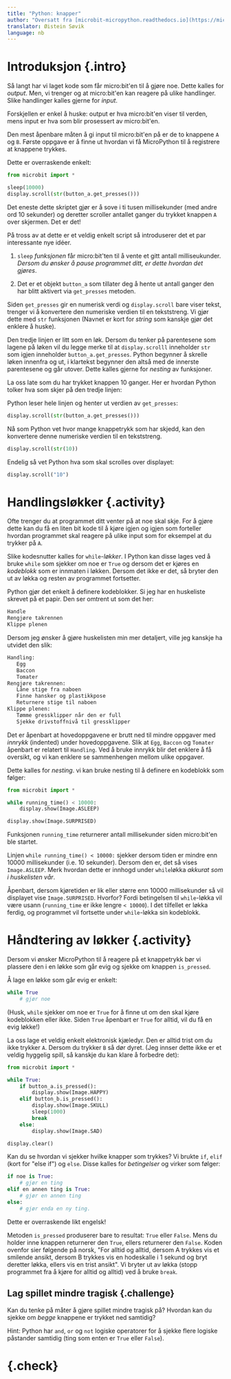 ```yaml
---
title: "Python: knapper"
author: "Oversatt fra [microbit-micropython.readthedocs.io](https://microbit-micropython.readthedocs.io/en/latest/tutorials/buttons.html)"
translator: Øistein Søvik
language: nb
---
```



# Introduksjon {.intro}

Så langt har vi laget kode som får micro:bit'en til å gjøre noe. Dette kalles
for *output*. Men, vi trenger og at micro:bit'en kan reagere på ulike
handlinger. Slike handlinger kalles gjerne for *input*.

Forskjellen er enkel å huske: output er hva micro:bit'en viser til verden, mens
input er hva som blir prosessert av micro:bit'en.

Den mest åpenbare måten å gi input til micro:bit'en på er de to knappene `A` og
`B`. Første oppgave er å finne ut hvordan vi få MicroPython til å registrere at
knappene trykkes.

Dette er overraskende enkelt:

```python
from microbit import *

sleep(10000)
display.scroll(str(button_a.get_presses()))
```

Det eneste dette skriptet gjør er å sove i ti tusen millisekunder (med andre ord
10 sekunder) og deretter scroller antallet ganger du trykket knappen `A` over
skjermen. Det er det!

På tross av at dette er et veldig enkelt script så introduserer det et par
interessante nye idéer.

1. `sleep` *funksjonen* får micro:bit'ten til å vente et gitt antall
  milliseukunder. *Dersom du ønsker å pause programmet ditt, er dette hvordan
  det gjøres*.

2. Det er et objekt `button_a` som tillater deg å hente ut antall ganger den har
  blitt aktivert via `get_presses` metoden.

Siden `get_presses` gir en numerisk verdi og `display.scroll` bare viser tekst,
trenger vi å konvertere den numeriske verdien til en tekststreng. Vi gjør dette
med `str` funksjonen (Navnet er kort for *string* som kanskje gjør det enklere å
huske).

Den tredje linjen er litt som en løk. Dersom du tenker på parentesene som lagene
på løken vil du legge merke til at `display.scrolll` inneholder `str` som igjen
inneholder `button_a.get_presses`. Python begynner å skrelle løken innenfra og
ut, i klartekst begynner den altså med de innerste parentesene og går utover.
Dette kalles gjerne for *nesting* av funksjoner.

La oss late som du har trykket knappen 10 ganger. Her er hvordan Python tolker
hva som skjer på den tredje linjen:

Python leser hele linjen og henter ut verdien av `get_presses`:

```python
display.scroll(str(button_a.get_presses()))
```

Nå som Python vet hvor mange knappetrykk som har skjedd, kan den konvertere
denne numeriske verdien til en tekststreng.

```python
display.scroll(str(10))
```

Endelig så vet Python hva som skal scrolles over displayet:

```python
display.scroll("10")
```


# Handlingsløkker {.activity}

Ofte trenger du at programmet ditt venter på at noe skal skje. For å gjøre dette
kan du få en liten bit kode til å kjøre igjen og igjen som forteller hvordan
programmet skal reagere på ulike input som for eksempel at du trykker på `A`.

Slike kodesnutter kalles for `while`-*løkker*. I Python kan disse lages ved å
bruke `while` som sjekker om noe er `True` og dersom det er kjøres en
*kodeblokk* som er innmaten i løkken. Dersom det ikke er det, så bryter den ut
av løkka og resten av programmet fortsetter.

Python gjør det enkelt å definere kodeblokker. Si jeg har en huskeliste skrevet
på et papir. Den ser omtrent ut som det her:

```python
Handle
Rengjøre takrennen
Klippe plenen
```

Dersom jeg ønsker å gjøre huskelisten min mer detaljert, ville jeg kanskje ha
utvidet den slik:

```python
Handling:
   Egg
   Baccon
   Tomater
Rengjøre takrennen:
   Låne stige fra naboen
   Finne hansker og plastikkpose
   Returnere stige til naboen
Klippe plenen:
   Tømme gressklipper når den er full
   Sjekke drivstoffnivå til gressklipper
```

Det er åpenbart at hovedoppgavene er brutt ned til mindre oppgaver med *innrykk*
(indented) under hovedoppgavene. Slik at `Egg`, `Baccon` og `Tomater` åpenbart
er relatert til `Handling`. Ved å bruke innrykk blir det enklere å få oversikt,
og vi kan enklere se sammenhengen mellom ulike oppgaver.

Dette kalles for *nesting*. vi kan bruke nesting til å definere en kodeblokk som
følger:

```python
from microbit import *

while running_time() < 10000:
    display.show(Image.ASLEEP)

display.show(Image.SURPRISED)
```

Funksjonen `running_time` returnerer antall millisekunder siden micro:bit'en ble
startet.

Linjen `while running_time() < 10000:` sjekker dersom tiden er mindre enn 10000
millisekunder (i.e. 10 sekunder). Dersom den er, det så vises `Image.ASLEEP`.
Merk hvordan dette er innhogd under `while`løkka *akkurat som i huskelisten
vår*.

Åpenbart, dersom kjøretiden er lik eller større enn 10000 millisekunder så vil
displayet vise `Image.SURPRISED`. Hvorfor? Fordi betingelsen til `while`-løkka
vil være usann (`running_time` er ikke lengre `< 10000`). I det tilfellet er
løkka ferdig, og programmet vil fortsette under `while`-løkka sin kodeblokk.


# Håndtering av løkker {.activity}

Dersom vi ønsker MicroPython til å reagere på et knappetrykk bør vi plassere den
i en løkke som går evig og sjekke om knappen `is_pressed`.

Å lage en løkke som går evig er enkelt:

```python
while True
    # gjør noe
```

(Husk, `while` sjekker om noe er `True` for å finne ut om den skal kjøre
kodeblokken eller ikke. Siden `True` åpenbart er `True` for alltid, vil du få en
evig løkke!)

La oss lage et veldig enkelt elektronisk kjæledyr. Den er alltid trist om du
ikke trykker `A`. Dersom du trykker `B` så dør dyret. (Jeg innser dette ikke er
et veldig hyggelig spill, så kanskje du kan klare å forbedre det):

```python
from microbit import *

while True:
    if button_a.is_pressed():
        display.show(Image.HAPPY)
    elif button_b.is_pressed():
        display.show(Image.SKULL)
        sleep(1000)
        break
    else:
        display.show(Image.SAD)

display.clear()
```

Kan du se hvordan vi sjekker hvilke knapper som trykkes? Vi brukte `if`, `elif`
(kort for "else if") og `else`. Disse kalles for *betingelser* og virker som
følger:

```python
if noe is True:
    # gjør en ting
elif en annen ting is True:
    # gjør en annen ting
else:
    # gjør enda en ny ting.
```

Dette er overraskende likt engelsk!

Metoden `is_pressed` produserer bare to resultat: `True` eller `False`. Mens du
holder inne knappen returnerer den `True`, ellers returnerer den `False`. Koden
ovenfor sier følgende på norsk, "For alltid og alltid, dersom A trykkes vis et
smilende ansikt, dersom B trykkes vis en hodeskalle i 1 sekund og bryt deretter
løkka, ellers vis en trist ansikt". Vi bryter ut av løkka (stopp programmet fra
å kjøre for alltid og alltid) ved å bruke `break`.

## Lag spillet mindre tragisk {.challenge}

Kan du tenke på måter å gjøre spillet mindre tragisk på? Hvordan kan du sjekke
om *begge* knappene er trykket ned samtidig?

Hint: Python har `and`, `or` og `not` logiske operatorer for å sjekke flere
logiske påstander samtidig (ting som enten er `True` eller `False`).

<!--A little workaround to avoid checklist being a part of protip-->


# {.check}

